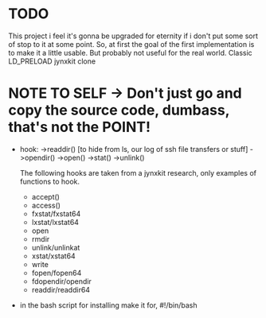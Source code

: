 # TODO

This project i feel it's gonna be upgraded for eternity if i don't put some sort of stop to it at some point.
So, at first the goal of the first implementation is to make it a little usable. But probably not useful for the 
real world.
Classic LD_PRELOAD jynxkit clone

# NOTE TO SELF -> Don't just go and copy the source code, dumbass, that's not the POINT!

- hook:
  ->readdir() [to hide from ls, our log of ssh file transfers or stuff]
  ->opendir()
  ->open()
  ->stat()
  ->unlink()

  The following hooks are taken from a jynxkit research, only examples of functions to hook.
  - accept()
  - access()
  - fxstat/fxstat64
  - lxstat/lxstat64
  - open
  - rmdir
  - unlink/unlinkat
  - xstat/xstat64
  - write
  - fopen/fopen64
  - fdopendir/opendir
  - readdir/readdir64

  



- in the bash script for installing make it for, #!/bin/bash 
